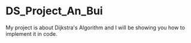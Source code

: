 # DS_Project_An_Bui
My project is about Dijkstra's Algorithm and I will be showing you how to implement it in code.
